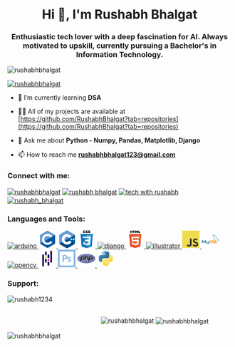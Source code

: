 <h1 align="center">Hi 👋, I'm Rushabh Bhalgat</h1>
<h3 align="center">Enthusiastic tech lover with a deep fascination for AI. Always motivated to upskill, currently pursuing a Bachelor's in Information Technology.</h3>

<p align="left"> <img src="https://komarev.com/ghpvc/?username=rushabhbhalgat&label=Profile%20views&color=0e75b6&style=flat" alt="rushabhbhalgat" /> </p>

<p align="left"> <a href="https://github.com/ryo-ma/github-profile-trophy"><img src="https://github-profile-trophy.vercel.app/?username=rushabhbhalgat" alt="rushabhbhalgat" /></a> </p>

- 🌱 I’m currently learning **DSA**

- 👨‍💻 All of my projects are available at [https://github.com/RushabhBhalgat?tab=repositories](https://github.com/RushabhBhalgat?tab=repositories)

- 💬 Ask me about **Python - Numpy, Pandas, Matplotlib, Django**

- 📫 How to reach me **rushabhbhalgat123@gmail.com**

<h3 align="left">Connect with me:</h3>
<p align="left">
<a href="https://dev.to/rushabhbhalgat" target="blank"><img align="center" src="https://raw.githubusercontent.com/rahuldkjain/github-profile-readme-generator/master/src/images/icons/Social/devto.svg" alt="rushabhbhalgat" height="30" width="40" /></a>
<a href="https://linkedin.com/in/rushabh bhalgat" target="blank"><img align="center" src="https://raw.githubusercontent.com/rahuldkjain/github-profile-readme-generator/master/src/images/icons/Social/linked-in-alt.svg" alt="rushabh bhalgat" height="30" width="40" /></a>
<a href="https://www.youtube.com/c/tech with rushabh" target="blank"><img align="center" src="https://raw.githubusercontent.com/rahuldkjain/github-profile-readme-generator/master/src/images/icons/Social/youtube.svg" alt="tech with rushabh" height="30" width="40" /></a>
<a href="https://www.hackerrank.com/rushabh_bhalgat" target="blank"><img align="center" src="https://raw.githubusercontent.com/rahuldkjain/github-profile-readme-generator/master/src/images/icons/Social/hackerrank.svg" alt="rushabh_bhalgat" height="30" width="40" /></a>
</p>

<h3 align="left">Languages and Tools:</h3>
<p align="left"> <a href="https://www.arduino.cc/" target="_blank" rel="noreferrer"> <img src="https://cdn.worldvectorlogo.com/logos/arduino-1.svg" alt="arduino" width="40" height="40"/> </a> <a href="https://www.cprogramming.com/" target="_blank" rel="noreferrer"> <img src="https://raw.githubusercontent.com/devicons/devicon/master/icons/c/c-original.svg" alt="c" width="40" height="40"/> </a> <a href="https://www.w3schools.com/cpp/" target="_blank" rel="noreferrer"> <img src="https://raw.githubusercontent.com/devicons/devicon/master/icons/cplusplus/cplusplus-original.svg" alt="cplusplus" width="40" height="40"/> </a> <a href="https://www.w3schools.com/css/" target="_blank" rel="noreferrer"> <img src="https://raw.githubusercontent.com/devicons/devicon/master/icons/css3/css3-original-wordmark.svg" alt="css3" width="40" height="40"/> </a> <a href="https://www.djangoproject.com/" target="_blank" rel="noreferrer"> <img src="https://cdn.worldvectorlogo.com/logos/django.svg" alt="django" width="40" height="40"/> </a> <a href="https://www.w3.org/html/" target="_blank" rel="noreferrer"> <img src="https://raw.githubusercontent.com/devicons/devicon/master/icons/html5/html5-original-wordmark.svg" alt="html5" width="40" height="40"/> </a> <a href="https://www.adobe.com/in/products/illustrator.html" target="_blank" rel="noreferrer"> <img src="https://www.vectorlogo.zone/logos/adobe_illustrator/adobe_illustrator-icon.svg" alt="illustrator" width="40" height="40"/> </a> <a href="https://developer.mozilla.org/en-US/docs/Web/JavaScript" target="_blank" rel="noreferrer"> <img src="https://raw.githubusercontent.com/devicons/devicon/master/icons/javascript/javascript-original.svg" alt="javascript" width="40" height="40"/> </a> <a href="https://www.mysql.com/" target="_blank" rel="noreferrer"> <img src="https://raw.githubusercontent.com/devicons/devicon/master/icons/mysql/mysql-original-wordmark.svg" alt="mysql" width="40" height="40"/> </a> <a href="https://opencv.org/" target="_blank" rel="noreferrer"> <img src="https://www.vectorlogo.zone/logos/opencv/opencv-icon.svg" alt="opencv" width="40" height="40"/> </a> <a href="https://pandas.pydata.org/" target="_blank" rel="noreferrer"> <img src="https://raw.githubusercontent.com/devicons/devicon/2ae2a900d2f041da66e950e4d48052658d850630/icons/pandas/pandas-original.svg" alt="pandas" width="40" height="40"/> </a> <a href="https://www.photoshop.com/en" target="_blank" rel="noreferrer"> <img src="https://raw.githubusercontent.com/devicons/devicon/master/icons/photoshop/photoshop-line.svg" alt="photoshop" width="40" height="40"/> </a> <a href="https://www.php.net" target="_blank" rel="noreferrer"> <img src="https://raw.githubusercontent.com/devicons/devicon/master/icons/php/php-original.svg" alt="php" width="40" height="40"/> </a> <a href="https://www.python.org" target="_blank" rel="noreferrer"> <img src="https://raw.githubusercontent.com/devicons/devicon/master/icons/python/python-original.svg" alt="python" width="40" height="40"/> </a> </p>

<h3 align="left">Support:</h3>
<p><a href="https://www.buymeacoffee.com/rushabh1234"> <img align="left" src="https://cdn.buymeacoffee.com/buttons/v2/default-yellow.png" height="50" width="210" alt="rushabh1234" /></a></p><br><br>

<p><img align="left" src="https://github-readme-stats.vercel.app/api/top-langs?username=rushabhbhalgat&show_icons=true&locale=en&layout=compact" alt="rushabhbhalgat" /></p>

<p>&nbsp;<img align="center" src="https://github-readme-stats.vercel.app/api?username=rushabhbhalgat&show_icons=true&locale=en" alt="rushabhbhalgat" /></p>

<p><img align="center" src="https://github-readme-streak-stats.herokuapp.com/?user=rushabhbhalgat&" alt="rushabhbhalgat" /></p>

